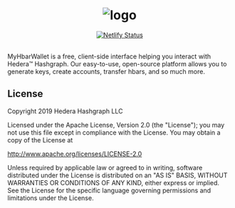 <div align="center">
   <h1>
       <img src="https://myhbarwallet.com/img/myhbarwallet-logo.c74a7d51.svg" alt="logo" />
   </h1>
</div>

<div align="center">
  <!-- Netlify Status -->
  <a href="https://app.netlify.com/sites/myhbarwallet/deploys">
    <img src="https://api.netlify.com/api/v1/badges/c533cd8a-a127-48d5-a123-292202cab01c/deploy-status"
    alt="Netlify Status" />
  </a>
</div>

<br>

MyHbarWallet is a free, client-side interface helping you interact with Hedera™ Hashgraph. Our easy-to-use, open-source platform allows you to generate keys, create accounts, transfer hbars, and so much more.

## License

Copyright 2019 Hedera Hashgraph LLC

Licensed under the Apache License, Version 2.0 (the "License");
you may not use this file except in compliance with the License.
You may obtain a copy of the License at

http://www.apache.org/licenses/LICENSE-2.0

Unless required by applicable law or agreed to in writing, software
distributed under the License is distributed on an "AS IS" BASIS,
WITHOUT WARRANTIES OR CONDITIONS OF ANY KIND, either express or implied.
See the License for the specific language governing permissions and
limitations under the License.
